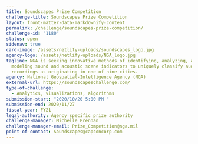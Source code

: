 ```yaml
---
title: Soundscapes Prize Competition
challenge-title: Soundscapes Prize Competition
layout: front-matter-data-markdownify-content
permalink: /challenge/soundscapes-prize-competition/
challenge-id: "1180"
status: open
sidenav: true
card-image: /assets/netlify-uploads/soundscapes_logo.jpg
agency-logo: /assets/netlify-uploads/NGA_logo.jpg
tagline: NGA is seeking innovative methods of identifying, analyzing, and
  modeling sound and acoustic scene indicators to uniquely classify audio
  recordings as originating in one of nine cities.
agency: National Geospatial-Intelligence Agency (NGA)
external-url: https://soundscapeschallenge.com/
type-of-challenge:
  - Analytics, visualizations, algorithms
submission-start: "2020/10/20 5:00 PM "
submission-end: 2020/11/27
fiscal-year: FY21
legal-authority: Agency specific prize authority
challenge-manager: Michelle Brennan
challenge-manager-email: Prize_Competition@nga.mil
point-of-contact: Soundscapes@capconcorp.com
---
```

